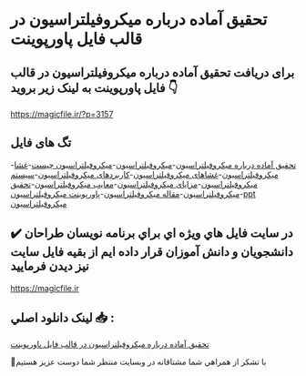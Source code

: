 # تحقیق آماده درباره میکروفیلتراسیون در قالب فایل پاورپوینت

## برای دریافت تحقیق آماده درباره میکروفیلتراسیون در قالب فایل پاورپوینت به لینک زیر بروید 👇

https://magicfile.ir/?p=3157

## تگ های فایل

-[تحقیق آماده درباره میکروفیلتراسیون](https://magicfile.ir/product/%d8%aa%d8%ad%d9%82%db%8c%d9%82-%d8%a2%d9%85%d8%a7%d8%af%d9%87-%d9%85%db%8c%da%a9%d8%b1%d9%88%d9%81%db%8c%d9%84%d8%aa%d8%b1%d8%a7%d8%b3%db%8c%d9%88%d9%86-%d9%81%d8%a7%db%8c%d9%84-%d9%be%d8%a7%d9%88%d8%b1%d9%be%d9%88%db%8c%d9%86%d8%aa/)-[میکروفیلتراسیون](https://magicfile.ir/product/%d8%aa%d8%ad%d9%82%db%8c%d9%82-%d8%a2%d9%85%d8%a7%d8%af%d9%87-%d9%85%db%8c%da%a9%d8%b1%d9%88%d9%81%db%8c%d9%84%d8%aa%d8%b1%d8%a7%d8%b3%db%8c%d9%88%d9%86-%d9%81%d8%a7%db%8c%d9%84-%d9%be%d8%a7%d9%88%d8%b1%d9%be%d9%88%db%8c%d9%86%d8%aa/)-[میکروفیلتراسیون چیست](https://magicfile.ir/product/%d8%aa%d8%ad%d9%82%db%8c%d9%82-%d8%a2%d9%85%d8%a7%d8%af%d9%87-%d9%85%db%8c%da%a9%d8%b1%d9%88%d9%81%db%8c%d9%84%d8%aa%d8%b1%d8%a7%d8%b3%db%8c%d9%88%d9%86-%d9%81%d8%a7%db%8c%d9%84-%d9%be%d8%a7%d9%88%d8%b1%d9%be%d9%88%db%8c%d9%86%d8%aa/)-[غشا میکروفیلتراسیون](https://magicfile.ir/product/%d8%aa%d8%ad%d9%82%db%8c%d9%82-%d8%a2%d9%85%d8%a7%d8%af%d9%87-%d9%85%db%8c%da%a9%d8%b1%d9%88%d9%81%db%8c%d9%84%d8%aa%d8%b1%d8%a7%d8%b3%db%8c%d9%88%d9%86-%d9%81%d8%a7%db%8c%d9%84-%d9%be%d8%a7%d9%88%d8%b1%d9%be%d9%88%db%8c%d9%86%d8%aa/)-[غشاهای میکروفیلتراسیون](https://magicfile.ir/product/%d8%aa%d8%ad%d9%82%db%8c%d9%82-%d8%a2%d9%85%d8%a7%d8%af%d9%87-%d9%85%db%8c%da%a9%d8%b1%d9%88%d9%81%db%8c%d9%84%d8%aa%d8%b1%d8%a7%d8%b3%db%8c%d9%88%d9%86-%d9%81%d8%a7%db%8c%d9%84-%d9%be%d8%a7%d9%88%d8%b1%d9%be%d9%88%db%8c%d9%86%d8%aa/)-[کاربردهای میکروفیلتراسیون](https://magicfile.ir/product/%d8%aa%d8%ad%d9%82%db%8c%d9%82-%d8%a2%d9%85%d8%a7%d8%af%d9%87-%d9%85%db%8c%da%a9%d8%b1%d9%88%d9%81%db%8c%d9%84%d8%aa%d8%b1%d8%a7%d8%b3%db%8c%d9%88%d9%86-%d9%81%d8%a7%db%8c%d9%84-%d9%be%d8%a7%d9%88%d8%b1%d9%be%d9%88%db%8c%d9%86%d8%aa/)-[سیستم میکروفیلتراسیون](https://magicfile.ir/product/%d8%aa%d8%ad%d9%82%db%8c%d9%82-%d8%a2%d9%85%d8%a7%d8%af%d9%87-%d9%85%db%8c%da%a9%d8%b1%d9%88%d9%81%db%8c%d9%84%d8%aa%d8%b1%d8%a7%d8%b3%db%8c%d9%88%d9%86-%d9%81%d8%a7%db%8c%d9%84-%d9%be%d8%a7%d9%88%d8%b1%d9%be%d9%88%db%8c%d9%86%d8%aa/)-[مزایای میکروفیلتراسیون](https://magicfile.ir/product/%d8%aa%d8%ad%d9%82%db%8c%d9%82-%d8%a2%d9%85%d8%a7%d8%af%d9%87-%d9%85%db%8c%da%a9%d8%b1%d9%88%d9%81%db%8c%d9%84%d8%aa%d8%b1%d8%a7%d8%b3%db%8c%d9%88%d9%86-%d9%81%d8%a7%db%8c%d9%84-%d9%be%d8%a7%d9%88%d8%b1%d9%be%d9%88%db%8c%d9%86%d8%aa/)-[معایب میکروفیلتراسیون](https://magicfile.ir/product/%d8%aa%d8%ad%d9%82%db%8c%d9%82-%d8%a2%d9%85%d8%a7%d8%af%d9%87-%d9%85%db%8c%da%a9%d8%b1%d9%88%d9%81%db%8c%d9%84%d8%aa%d8%b1%d8%a7%d8%b3%db%8c%d9%88%d9%86-%d9%81%d8%a7%db%8c%d9%84-%d9%be%d8%a7%d9%88%d8%b1%d9%be%d9%88%db%8c%d9%86%d8%aa/)-[تحقیق میکروفیلتراسیون](https://magicfile.ir/product/%d8%aa%d8%ad%d9%82%db%8c%d9%82-%d8%a2%d9%85%d8%a7%d8%af%d9%87-%d9%85%db%8c%da%a9%d8%b1%d9%88%d9%81%db%8c%d9%84%d8%aa%d8%b1%d8%a7%d8%b3%db%8c%d9%88%d9%86-%d9%81%d8%a7%db%8c%d9%84-%d9%be%d8%a7%d9%88%d8%b1%d9%be%d9%88%db%8c%d9%86%d8%aa/)-[مقاله میکروفیلتراسیون](https://magicfile.ir/product/%d8%aa%d8%ad%d9%82%db%8c%d9%82-%d8%a2%d9%85%d8%a7%d8%af%d9%87-%d9%85%db%8c%da%a9%d8%b1%d9%88%d9%81%db%8c%d9%84%d8%aa%d8%b1%d8%a7%d8%b3%db%8c%d9%88%d9%86-%d9%81%d8%a7%db%8c%d9%84-%d9%be%d8%a7%d9%88%d8%b1%d9%be%d9%88%db%8c%d9%86%d8%aa/)-[پاورپوینت میکروفیلتراسیون](https://magicfile.ir/product/%d8%aa%d8%ad%d9%82%db%8c%d9%82-%d8%a2%d9%85%d8%a7%d8%af%d9%87-%d9%85%db%8c%da%a9%d8%b1%d9%88%d9%81%db%8c%d9%84%d8%aa%d8%b1%d8%a7%d8%b3%db%8c%d9%88%d9%86-%d9%81%d8%a7%db%8c%d9%84-%d9%be%d8%a7%d9%88%d8%b1%d9%be%d9%88%db%8c%d9%86%d8%aa/)-[ppt میکروفیلتراسیون](https://magicfile.ir/product/%d8%aa%d8%ad%d9%82%db%8c%d9%82-%d8%a2%d9%85%d8%a7%d8%af%d9%87-%d9%85%db%8c%da%a9%d8%b1%d9%88%d9%81%db%8c%d9%84%d8%aa%d8%b1%d8%a7%d8%b3%db%8c%d9%88%d9%86-%d9%81%d8%a7%db%8c%d9%84-%d9%be%d8%a7%d9%88%d8%b1%d9%be%d9%88%db%8c%d9%86%d8%aa/)

## ✔️ در سايت فايل هاي ويژه اي براي برنامه نويسان طراحان دانشجويان و دانش آموزان قرار داده ايم از بقيه فايل سايت نيز ديدن فرماييد

https://magicfile.ir


## لينک دانلود اصلي 📥 :

[تحقیق آماده درباره میکروفیلتراسیون در قالب فایل پاورپوینت](https://magicfile.ir/product/%d8%aa%d8%ad%d9%82%db%8c%d9%82-%d8%a2%d9%85%d8%a7%d8%af%d9%87-%d9%85%db%8c%da%a9%d8%b1%d9%88%d9%81%db%8c%d9%84%d8%aa%d8%b1%d8%a7%d8%b3%db%8c%d9%88%d9%86-%d9%81%d8%a7%db%8c%d9%84-%d9%be%d8%a7%d9%88%d8%b1%d9%be%d9%88%db%8c%d9%86%d8%aa/) 


🙏با تشکر از همراهي شما مشتاقانه در وبسایت منتظر شما دوست عزیز هستیم

